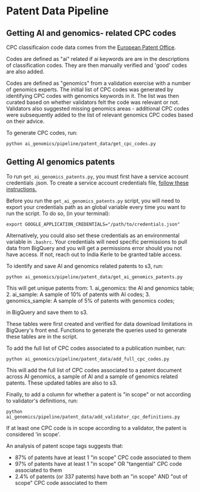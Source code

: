 # Patent Data Pipeline

## Getting AI and genomics- related CPC codes

CPC classificaion code data comes from the [European Patent Office](https://www.epo.org/searching-for-patents/helpful-resources/first-time-here/classification/cpc.html).

Codes are defined as "ai" related if ai keywords are are in the descriptions of classification codes. They are then manually verified and 'good' codes are also added.

Codes are defined as "genomics" from a validation exercise with a number of genomics experts. The initial list of CPC codes was generated by identifying CPC codes with genomics keywords in it. The list was then curated based on whether validators felt the code was relevant or not. Validators also suggested missing genomics areas - additional CPC codes were subsequently added to the list of relevant genomics CPC codes based on their advice.

To generate CPC codes, run:

`python ai_genomics/pipeline/patent_data/get_cpc_codes.py`

## Getting AI genomics patents

To run `get_ai_genomics_patents.py`, you must first have a service account credentials .json. To create a service account credentials file, [follow these instructions.](https://cloud.google.com/iam/docs/creating-managing-service-accounts)

Before you run the `get_ai_genomics_patents.py` script, you will need to export your credentials path as an global variable every time you want to run the script. To do so, (in your terminal):

`export GOOGLE_APPLICATION_CREDENTIALS="/path/to/credentials.json"`

Alternatively, you could also set these credentials as an environmental variable in `.bashrc`. Your credentials will need specific permissions to pull data from BigQuery and you will get a permissions error should you not have access. If not, reach out to India Kerle to be granted table access.

To identify and save AI and genomics related patents to s3, run:

`python ai_genomics/pipeline/patent_data/get_ai_genomics_patents.py`

This will get unique patents from: 1. ai_genomics: the AI and genomics table; 2. ai_sample: A sample of 10% of patents with AI codes; 3. genomics_sample: A sample of 5% of patents with genomics codes;

in BigQuery and save them to s3.

These tables were first created and verified for data download limitations in BigQuery's front end. Functions to generate the queries used to generate these tables are in the script.

To add the full list of CPC codes associated to a publication number, run:

`python ai_genomics/pipeline/patent_data/add_full_cpc_codes.py`

This will add the full list of CPC codes associated to a patent document across AI genomics, a sample of AI and a sample of genomics related patents. These updated tables are also to s3.

Finally, to add a column for whether a patent is "in scope" or not according to validator's definitions, run:

`python ai_genomics/pipeline/patent_data/add_validator_cpc_definitions.py`

If at least one CPC code is in scope according to a validator, the patent is considered 'in scope'.

An analysis of patent scope tags suggests that:

- 87% of patents have at least 1 "in scope" CPC code associated to them
- 97% of patents have at least 1 "in scope" OR "tangential" CPC code associated to them
- 2.4% of patents (or 337 patents) have both an "in scope" AND "out of scope" CPC code associated to them 

